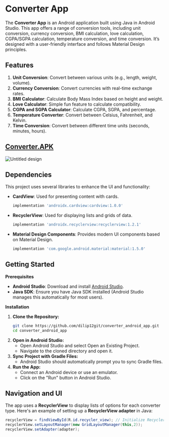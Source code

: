 # Converter App 

The **Converter App** is an Android application built using Java in Android Studio. This app offers a range of conversion tools, including unit conversion, currency conversion, BMI calculation, love calculation, CGPA/SGPA calculation, temperature conversion, and time conversion. It’s designed with a user-friendly interface and follows Material Design principles.

## Features

1. **Unit Conversion**: Convert between various units (e.g., length, weight, volume).
2. **Currency Conversion**: Convert currencies with real-time exchange rates.
3. **BMI Calculator**: Calculate Body Mass Index based on height and weight.
4. **Love Calculator**: Simple fun feature to calculate compatibility.
5. **CGPA and SGPA Calculator**: Calculate CGPA, SGPA, and percentage.
6. **Temperature Converter**: Convert between Celsius, Fahrenheit, and Kelvin.
7. **Time Conversion**: Convert between different time units (seconds, minutes, hours).

## [Converter.APK](https://drive.google.com/file/d/1Y2zYvmyMpsuVuXIJ1zCCJ50q9-l5rKSc/view?usp=sharing)

![Untitled design](https://github.com/user-attachments/assets/583d5f4b-ab47-4a12-8b3c-3fdae6c8c219)


## Dependencies

This project uses several libraries to enhance the UI and functionality:

- **CardView**: Used for presenting content with cards.
  ```gradle
  implementation 'androidx.cardview:cardview:1.0.0'
- **RecyclerView**: Used for displaying lists and grids of data.
  ```gradle
  implementation 'androidx.recyclerview:recyclerview:1.2.1'

- **Material Design Components**: Provides modern UI components based on Material Design.
  ```gradle
  implementation 'com.google.android.material:material:1.5.0'
  
## Getting Started
**Prerequisites**
- **Android Studio**: Download and install [Android Studio](https://developer.android.com/).
- **Java SDK**: Ensure you have Java SDK installed (Android Studio manages this automatically for most users).

**Installation**
 1. **Clone the Repository:**
    ```bash
    git clone https://github.com/dilip12git/converter_android_app.git
    cd converter_android_app
 2. **Open in Android Studio:**
    - Open Android Studio and select Open an Existing Project.
    - Navigate to the cloned directory and open it.
 3. **Sync Project with Gradle Files:**
     - Android Studio should automatically prompt you to sync Gradle files.
 4. **Run the App:**
     - Connect an Android device or use an emulator.
     - Click on the "Run" button in Android Studio.

## Navigation and UI
The app uses a **RecyclerView** to display lists of options for each converter type. Here's an example of setting up a **RecyclerView adapter** in Java:
```java
recyclerView = findViewById(R.id.recycler_view); // Initialize RecyclerView
recyclerView.setLayoutManager(new GridLayoutManager(this,2));
recyclerView.setAdapter(adapter);

